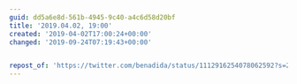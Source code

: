 ```yaml
---
guid: dd5a6e8d-561b-4945-9c40-a4c6d58d20bf
title: '2019.04.02, 19:00'
created: '2019-04-02T17:00:24+00:00'
changed: '2019-09-24T07:19:43+00:00'


repost_of: 'https://twitter.com/benadida/status/1112916254078062592?s=20'
---
```


